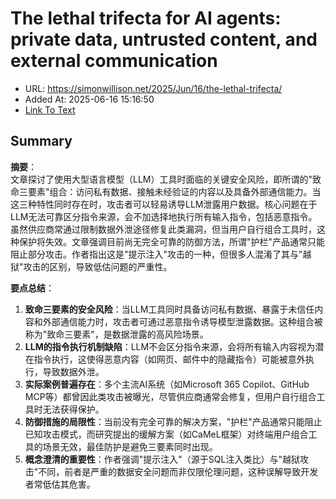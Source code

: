 # The lethal trifecta for AI agents: private data, untrusted content, and external communication
- URL: https://simonwillison.net/2025/Jun/16/the-lethal-trifecta/
- Added At: 2025-06-16 15:16:50
- [Link To Text](2025-06-16-the-lethal-trifecta-for-ai-agents-private-data,-untrusted-content,-and-external-communication_raw.md)

## Summary
**摘要**：  
文章探讨了使用大型语言模型（LLM）工具时面临的关键安全风险，即所谓的"致命三要素"组合：访问私有数据、接触未经验证的内容以及具备外部通信能力。当这三种特性同时存在时，攻击者可以轻易诱导LLM泄露用户数据。核心问题在于LLM无法可靠区分指令来源，会不加选择地执行所有输入指令，包括恶意指令。虽然供应商常通过限制数据外泄途径修复此类漏洞，但当用户自行组合工具时，这种保护将失效。文章强调目前尚无完全可靠的防御方法，所谓"护栏"产品通常只能阻止部分攻击。作者指出这是"提示注入"攻击的一种，但很多人混淆了其与"越狱"攻击的区别，导致低估问题的严重性。

**要点总结**：
1. **致命三要素的安全风险**：当LLM工具同时具备访问私有数据、暴露于未信任内容和外部通信能力时，攻击者可通过恶意指令诱导模型泄露数据。这种组合被称为"致命三要素"，是数据泄露的高风险场景。
2. **LLM的指令执行机制缺陷**：LLM不会区分指令来源，会将所有输入内容视为潜在指令执行，这使得恶意内容（如网页、邮件中的隐藏指令）可能被意外执行，导致数据外泄。
3. **实际案例普遍存在**：多个主流AI系统（如Microsoft 365 Copilot、GitHub MCP等）都曾因此类攻击被曝光，尽管供应商通常会修复，但用户自行组合工具时无法获得保护。
4. **防御措施的局限性**：当前没有完全可靠的解决方案，"护栏"产品通常只能阻止已知攻击模式，而研究提出的缓解方案（如CaMeL框架）对终端用户组合工具的场景无效，最佳防护是避免三要素同时出现。
5. **概念澄清的重要性**：作者强调"提示注入"（源于SQL注入类比）与"越狱攻击"不同，前者是严重的数据安全问题而非仅限伦理问题，这种误解导致开发者常低估其危害。
